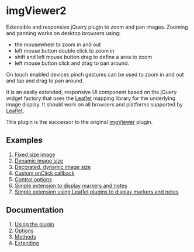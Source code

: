 # imgViewer2
Extensible and responsive jQuery plugin to zoom and pan images. Zooming and panning works on desktop browsers using:
- the mousewheel to zoom in and out
- left mouse button double click to zoom in
- shift and left mouse button drag to define a area to zoom
- left mouse button click and drag to  pan around. 

On touch enabled devices pinch gestures can be used to zoom in and out and tap and drag to pan around. 

It is an easily extended, responsive UI component based on the jQuery widget factory that uses the [Leaflet](http://leafletjs.com/index.html) mapping library for the underlying image display. It should work on all browsers and platforms supported by [Leaflet](http://leafletjs.com/index.html).

This plugin is the successor to the original [imgViewer](https://github.com/waynegm/imgViewer) plugin.

## Examples
1. [Fixed size image](http://waynegm.github.io/imgViewer2/fixed_image_size.html)
2. [Dynamic image size](http://waynegm.github.io/imgViewer2/dynamic_image_size.html)
3. [Decorated, dynamic image size](http://waynegm.github.io/imgViewer2/dynamic_decorated_image.html)
4. [Custom onClick callback](http://waynegm.github.io/imgViewer2/custom_onclick_callback.html)
2. [Control options](http://)
3. [Simple extension to display markers and notes](http://waynegm.github.io/imgViewer2/basic_note.html)
4. [Simple extension using Leaflet plugins to display markers and notes](http://waynegm.github.io/imgViewer2/basic_note_with_plugins.html)



## Documentation
1. [Using the plugin](plugindocs/usage.md)
2. [Options](plugindocs/options.md)
2. [Methods](plugindocs/methods.md)
3. [Extending](plugindocs/extending.md)